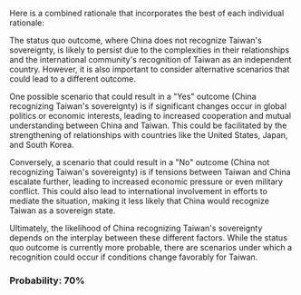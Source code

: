 Here is a combined rationale that incorporates the best of each individual rationale:

The status quo outcome, where China does not recognize Taiwan's sovereignty, is likely to persist due to the complexities in their relationships and the international community's recognition of Taiwan as an independent country. However, it is also important to consider alternative scenarios that could lead to a different outcome.

One possible scenario that could result in a "Yes" outcome (China recognizing Taiwan's sovereignty) is if significant changes occur in global politics or economic interests, leading to increased cooperation and mutual understanding between China and Taiwan. This could be facilitated by the strengthening of relationships with countries like the United States, Japan, and South Korea.

Conversely, a scenario that could result in a "No" outcome (China not recognizing Taiwan's sovereignty) is if tensions between Taiwan and China escalate further, leading to increased economic pressure or even military conflict. This could also lead to international involvement in efforts to mediate the situation, making it less likely that China would recognize Taiwan as a sovereign state.

Ultimately, the likelihood of China recognizing Taiwan's sovereignty depends on the interplay between these different factors. While the status quo outcome is currently more probable, there are scenarios under which a recognition could occur if conditions change favorably for Taiwan.

### Probability: 70%